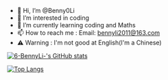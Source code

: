 - 👋 Hi, I’m @Benny0Li
- 👀 I’m interested in coding
- 🌱 I’m currently learning coding and Maths
- 📫 How to reach me : Email: bennyli2011@163.com
- ⚠️ Warning : I'm not good at English(I'm a Chinese)

[![6-BennyLi-'s GitHub stats](https://github-readme-stats.vercel.app/api?username=6-BennyLi-9?theme=dark)](https://github.com/anuraghazra/github-readme-stats)

[![Top Langs](https://github-readme-stats.vercel.app/api/top-langs/?username=6-BennyLi-9&layout=compact?theme=dark)](https://github.com/anuraghazra/github-readme-stats)

<!---
Benny0Li/Benny0Li is a ✨ special ✨ repository because its `README.md` (this file) appears on your GitHub profile.
You can click the Preview link to take a look at your changes.
--->
